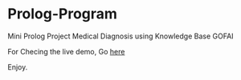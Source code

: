 # Prolog-Program
Mini Prolog Project Medical Diagnosis using Knowledge Base GOFAI


For Checing the live demo, Go [here](https://swish.swi-prolog.org/p/Medical%20Diagnosis%20of%20Symptoms.pl)

Enjoy.
